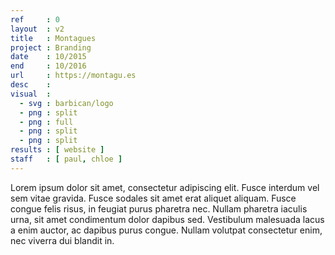 ```yaml
---
ref     : 0
layout  : v2
title   : Montagues
project : Branding
date    : 10/2015
end     : 10/2016
url     : https://montagu.es
desc    :
visual  :
  - svg : barbican/logo
  - png : split
  - png : full
  - png : split
  - png : split
results : [ website ]
staff   : [ paul, chloe ]
---
```


Lorem ipsum dolor sit amet, consectetur adipiscing elit. Fusce interdum vel sem vitae gravida. Fusce sodales sit amet erat aliquet aliquam. Fusce congue felis risus, in feugiat purus pharetra nec. Nullam pharetra iaculis urna, sit amet condimentum dolor dapibus sed. Vestibulum malesuada lacus a enim auctor, ac dapibus purus congue. Nullam volutpat consectetur enim, nec viverra dui blandit in.
